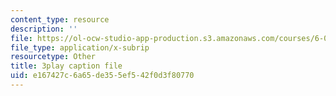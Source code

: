 ```yaml
---
content_type: resource
description: ''
file: https://ol-ocw-studio-app-production.s3.amazonaws.com/courses/6-00-introduction-to-computer-science-and-programming-fall-2008/e167427c6a65de355ef542f0d3f80770_kDhR4Zm53zc.srt
file_type: application/x-subrip
resourcetype: Other
title: 3play caption file
uid: e167427c-6a65-de35-5ef5-42f0d3f80770
---
```

